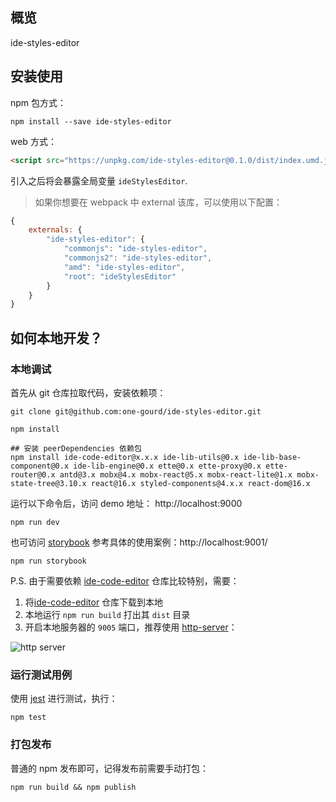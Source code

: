 ## 概览

ide-styles-editor

## 安装使用

npm 包方式：
```shell
npm install --save ide-styles-editor
```

web 方式：
```html
<script src="https://unpkg.com/ide-styles-editor@0.1.0/dist/index.umd.js"></script>
```
引入之后将会暴露全局变量 `ideStylesEditor`.

> 如果你想要在 webpack 中 external 该库，可以使用以下配置：
```js
{
    externals: {
        "ide-styles-editor": {
            "commonjs": "ide-styles-editor",
            "commonjs2": "ide-styles-editor",
            "amd": "ide-styles-editor",
            "root": "ideStylesEditor"
        }
    }
}
```

## 如何本地开发？

### 本地调试

首先从 git 仓库拉取代码，安装依赖项：
```shell
git clone git@github.com:one-gourd/ide-styles-editor.git

npm install

## 安装 peerDependencies 依赖包
npm install ide-code-editor@x.x.x ide-lib-utils@0.x ide-lib-base-component@0.x ide-lib-engine@0.x ette@0.x ette-proxy@0.x ette-router@0.x antd@3.x mobx@4.x mobx-react@5.x mobx-react-lite@1.x mobx-state-tree@3.10.x react@16.x styled-components@4.x.x react-dom@16.x
```

运行以下命令后，访问 demo 地址： http://localhost:9000
```shell
npm run dev
```

也可访问 [storybook](https://github.com/storybooks/storybook) 参考具体的使用案例：http://localhost:9001/
```shell
npm run storybook
```
P.S. 由于需要依赖 [ide-code-editor](https://github.com/alibaba-paimai-frontend/ide-code-editor) 仓库比较特别，需要：
 1. 将[ide-code-editor](https://github.com/alibaba-paimai-frontend/ide-code-editor) 仓库下载到本地
 2. 本地运行 `npm run build` 打出其 `dist` 目录
 3. 开启本地服务器的 `9005` 端口，推荐使用 [http-server](https://www.npmjs.com/package/http-server)：

![http server](https://ws3.sinaimg.cn/large/006tNc79ly1fz6cheyqhvj30jj03kaai.jpg)

### 运行测试用例

使用 [jest](https://jestjs.io) 进行测试，执行：

```shell
npm test
```

### 打包发布

普通的 npm 发布即可，记得发布前需要手动打包：

```shell
npm run build && npm publish
```


